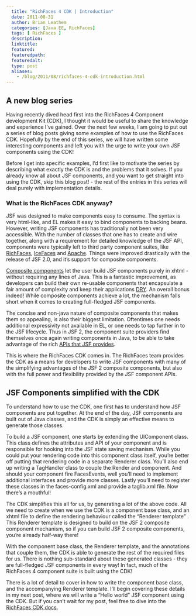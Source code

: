 ```yaml
---
  title: "RichFaces 4 CDK | Introduction"
  date: 2011-08-31
  author: Brian Leathem
  categories: [Java EE, RichFaces]
  tags: [ RichFaces ]
  description:
  linktitle:
  featured:
  featuredpath:
  featuredalt:
  type: post
  aliases:
    - /blog/2011/08/richfaces-4-cdk-introduction.html
---
```


## A new blog series

Having recently dived head first into the RichFaces 4 Component development Kit (CDK), I thought it would be useful to share the knowledge and experience I've gained.  Over the next few weeks, I am going to put out a series of blog posts giving some examples of how to use the RichFaces CDK.  Hopefully by the end of this series, we will have written some interesting components and left you with the urge to write your own JSF components using the CDK!

Before I get into specific examples, I’d first like to motivate the series by describing what exactly the CDK is and the problems that it solves.  If you already know all about JSF components, and you want to get straight into using the CDK, skip this blog post! - the rest of the entries in this series will deal purely with implementation details.

### What is the RichFaces CDK anyway?

JSF was designed to make components easy to consume.  The syntax is very html-like, and EL makes it easy to bind components to backing beans.  However, writing JSF components has traditionally not been very accessible.  With the number of classes that one has to create and wire together, along with a requirement for detailed knowledge of the JSF API, components were typically left to third party component suites, like <a href="http://www.jboss.org/richfaces/">RichFaces</a>, <a href="http://www.icefaces.org/">IceFaces</a> and <a href="http://myfaces.apache.org/tomahawk/">Apache</a>.  Things were improved drastically with the release of JSF 2.0, and it’s support for composite components.

<a href="http://andyschwartz.wordpress.com/2009/07/31/whats-new-in-jsf-2/#composite-components">Composite components</a> let the user build JSF components purely in xhtml - without requiring any lines of Java.  This is a fantastic improvement, as developers can build their own re-usable components that encapsulate a fair amount of complexity and keep their applications <a href="http://en.wikipedia.org/wiki/DRY">DRY</a>.  An overall bonus indeed!  While composite components achieve a lot, the mechanism falls short when it comes to creating full-fledged JSF components.

The concise and non-java nature of composite components that makes them so appealing, is also their biggest limitation.  Oftentimes one needs additional expressivity not available in EL, or one needs to tap further in to the JSF lifecycle.  Thus in JSF 2, the component suite providers find themselves once again writing components in Java, to be able to take advantage of the rich <a href="http://javaserverfaces.java.net/nonav/docs/2.0/javadocs/index.html">APIs that JSF provides</a>.

This is where the RichFaces CDK comes in.  The RichFaces team provides the CDK as a means for developers to write JSF components with many of the simplifying advantages of the JSF 2 composite components, but also with the full power and flexibility provided by the JSF component APIs.

## JSF Components simplified with the CDK

To understand how to use the CDK, one first has to understand how JSF components are put together.  At the end of the day, JSF components are built out of Java classes, and the CDK is simply an effective means to generate those classes.

To build a JSF component, one starts by extending the UIComponent class.  This class defines the attributes and API of your component and is responsible for hooking into the JSF state saving mechanism.  While you could put your rendering code into this component class itself, you’re better off putting that rendering code in a separate Renderer class.  You’ll also end up writing a TagHandler class to couple the Render and component.  And should your component fire FacesEvents, well you’ll need to implement additional interfaces and provide more classes.  Lastly you’ll need to register these classes in the faces-config.xml and provide a taglib.xml file.  Now there’s a mouthful!

The CDK simplifies this all for us, by generating a lot of the above code.  All we need to create when we use the CDK is a component base class, and an xhtml file to define the rendering behaviour called the “Renderer template” .  This Renderer template is designed to build on the JSF 2 composite component mechanism, so if you can build JSF 2 composite components, you’re already half-way there!

With the component base class, the Renderer template, and the annotations that couple them, the CDK is able to generate the rest of the required files for us.  There is nothing sub-standard about these generated classes - they are full-fledged JSF components in every way!  In fact, much of the RichFaces 4 component suite is built using the CDK!

There is a lot of detail to cover in how to write the component base class, and the accompanying Renderer template.  I’ll begin covering these details in my next post, where we will write a “Hello world” JSF component using the CDK.  But if you can’t wait for my post, feel free to dive into the <a href="http://community.jboss.org/wiki/RichFacesCDKHowTos">RichFaces CDK docs</a>.
